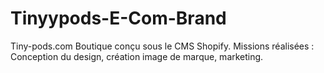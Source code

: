 # Tinyypods-E-Com-Brand
Tiny-pods.com Boutique conçu sous le CMS Shopify. Missions réalisées : Conception du design, création image de marque, marketing.
